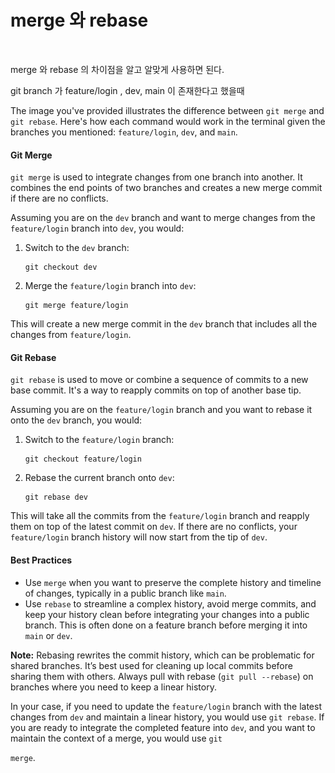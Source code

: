 # merge 와 rebase

<figure><img src=".gitbook/assets/스크린샷 2024-04-21 오후 2.25.38.png" alt=""><figcaption></figcaption></figure>

merge 와 rebase 의 차이점을 알고 알맞게 사용하면 된다.

git branch 가 feature/login , dev, main 이 존재한다고 했을때



The image you've provided illustrates the difference between `git merge` and `git rebase`. Here's how each command would work in the terminal given the branches you mentioned: `feature/login`, `dev`, and `main`.

#### Git Merge

`git merge` is used to integrate changes from one branch into another. It combines the end points of two branches and creates a new merge commit if there are no conflicts.

Assuming you are on the `dev` branch and want to merge changes from the `feature/login` branch into `dev`, you would:

1.  Switch to the `dev` branch:

    ```
    git checkout dev
    ```
2.  Merge the `feature/login` branch into `dev`:

    ```
    git merge feature/login
    ```

This will create a new merge commit in the `dev` branch that includes all the changes from `feature/login`.

#### Git Rebase

`git rebase` is used to move or combine a sequence of commits to a new base commit. It's a way to reapply commits on top of another base tip.

Assuming you are on the `feature/login` branch and you want to rebase it onto the `dev` branch, you would:

1.  Switch to the `feature/login` branch:

    ```
    git checkout feature/login
    ```
2.  Rebase the current branch onto `dev`:

    ```
    git rebase dev
    ```

This will take all the commits from the `feature/login` branch and reapply them on top of the latest commit on `dev`. If there are no conflicts, your `feature/login` branch history will now start from the tip of `dev`.

#### Best Practices

* Use `merge` when you want to preserve the complete history and timeline of changes, typically in a public branch like `main`.
* Use `rebase` to streamline a complex history, avoid merge commits, and keep your history clean before integrating your changes into a public branch. This is often done on a feature branch before merging it into `main` or `dev`.

**Note:** Rebasing rewrites the commit history, which can be problematic for shared branches. It’s best used for cleaning up local commits before sharing them with others. Always pull with rebase (`git pull --rebase`) on branches where you need to keep a linear history.

In your case, if you need to update the `feature/login` branch with the latest changes from `dev` and maintain a linear history, you would use `git rebase`. If you are ready to integrate the completed feature into `dev`, and you want to maintain the context of a merge, you would use `git`&#x20;



`merge`.

